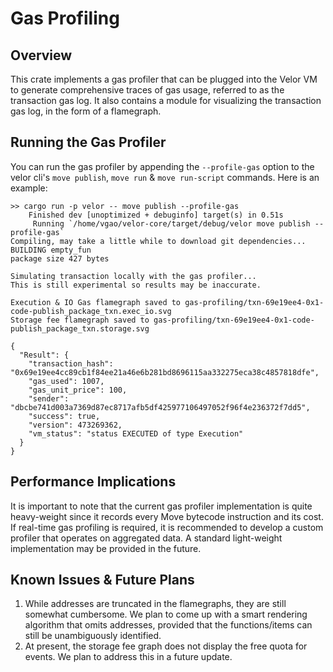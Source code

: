 # Gas Profiling

## Overview
This crate implements a gas profiler that can be plugged into the Velor VM to generate comprehensive traces of gas usage, referred to as the transaction gas log.
It also contains a module for visualizing the transaction gas log, in the form of a flamegraph.

## Running the Gas Profiler
You can run the gas profiler by appending the `--profile-gas` option to the velor cli's `move publish`, `move run` & `move run-script` commands. Here is an example:
```
>> cargo run -p velor -- move publish --profile-gas
    Finished dev [unoptimized + debuginfo] target(s) in 0.51s
     Running `/home/vgao/velor-core/target/debug/velor move publish --profile-gas`
Compiling, may take a little while to download git dependencies...
BUILDING empty_fun
package size 427 bytes

Simulating transaction locally with the gas profiler...
This is still experimental so results may be inaccurate.

Execution & IO Gas flamegraph saved to gas-profiling/txn-69e19ee4-0x1-code-publish_package_txn.exec_io.svg
Storage fee flamegraph saved to gas-profiling/txn-69e19ee4-0x1-code-publish_package_txn.storage.svg

{
  "Result": {
    "transaction_hash": "0x69e19ee4cc89cb1f84ee21a46e6b281bd8696115aa332275eca38c4857818dfe",
    "gas_used": 1007,
    "gas_unit_price": 100,
    "sender": "dbcbe741d003a7369d87ec8717afb5df425977106497052f96f4e236372f7dd5",
    "success": true,
    "version": 473269362,
    "vm_status": "status EXECUTED of type Execution"
  }
}
```

## Performance Implications
It is important to note that the current gas profiler implementation is quite heavy-weight since it records every Move bytecode instruction and its cost. If real-time gas profiling is required, it is recommended to develop a custom profiler that operates on aggregated data. A standard light-weight implementation may be provided in the future.

## Known Issues & Future Plans
1. While addresses are truncated in the flamegraphs, they are still somewhat cumbersome. We plan to come up with a smart rendering algorithm that omits addresses, provided that the functions/items can still be unambiguously identified.
2. At present, the storage fee graph does not display the free quota for events. We plan to address this in a future update.
